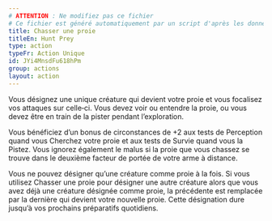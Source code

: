 ```yaml
---
# ATTENTION : Ne modifiez pas ce fichier
# Ce fichier est généré automatiquement par un script d'après les données du module Foundry VTT officiel et de sa traduction
title: Chasser une proie
titleEn: Hunt Prey
type: action
typeFr: Action Unique
id: JYi4MnsdFu618hPm
group: actions
layout: action
---
```

<p>Vous désignez une unique créature qui devient votre proie et vous focalisez vos attaques sur celle‑ci. Vous devez voir ou entendre la proie, ou vous devez être en train de la pister pendant l’exploration.</p><p>Vous bénéficiez d’un bonus de circonstances de +2 aux tests de Perception quand vous Cherchez votre proie et aux tests de Survie quand vous la <a class="entity-link" draggable="true" data-pack="pf2e.actionspf2e" data-id="EA5vuSgJfiHH7plD">Pistez</a>. Vous ignorez également le malus si la proie que vous chassez se trouve dans le deuxième facteur de portée de votre arme à distance.</p><p>Vous ne pouvez désigner qu’une créature comme proie à la fois. Si vous utilisez Chasser une proie pour désigner une autre créature alors que vous avez déjà une créature désignée comme proie, la précédente est remplacée par la dernière qui devient votre nouvelle proie. Cette désignation dure jusqu’à vos prochains préparatifs quotidiens.</p>
